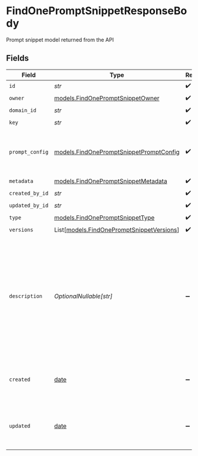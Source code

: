 # FindOnePromptSnippetResponseBody

Prompt snippet model returned from the API


## Fields

| Field                                                                                                                                                              | Type                                                                                                                                                               | Required                                                                                                                                                           | Description                                                                                                                                                        |
| ------------------------------------------------------------------------------------------------------------------------------------------------------------------ | ------------------------------------------------------------------------------------------------------------------------------------------------------------------ | ------------------------------------------------------------------------------------------------------------------------------------------------------------------ | ------------------------------------------------------------------------------------------------------------------------------------------------------------------ |
| `id`                                                                                                                                                               | *str*                                                                                                                                                              | :heavy_check_mark:                                                                                                                                                 | N/A                                                                                                                                                                |
| `owner`                                                                                                                                                            | [models.FindOnePromptSnippetOwner](../models/findonepromptsnippetowner.md)                                                                                         | :heavy_check_mark:                                                                                                                                                 | N/A                                                                                                                                                                |
| `domain_id`                                                                                                                                                        | *str*                                                                                                                                                              | :heavy_check_mark:                                                                                                                                                 | N/A                                                                                                                                                                |
| `key`                                                                                                                                                              | *str*                                                                                                                                                              | :heavy_check_mark:                                                                                                                                                 | N/A                                                                                                                                                                |
| `prompt_config`                                                                                                                                                    | [models.FindOnePromptSnippetPromptConfig](../models/findonepromptsnippetpromptconfig.md)                                                                           | :heavy_check_mark:                                                                                                                                                 | A list of messages compatible with the openAI schema                                                                                                               |
| `metadata`                                                                                                                                                         | [models.FindOnePromptSnippetMetadata](../models/findonepromptsnippetmetadata.md)                                                                                   | :heavy_check_mark:                                                                                                                                                 | N/A                                                                                                                                                                |
| `created_by_id`                                                                                                                                                    | *str*                                                                                                                                                              | :heavy_check_mark:                                                                                                                                                 | N/A                                                                                                                                                                |
| `updated_by_id`                                                                                                                                                    | *str*                                                                                                                                                              | :heavy_check_mark:                                                                                                                                                 | N/A                                                                                                                                                                |
| `type`                                                                                                                                                             | [models.FindOnePromptSnippetType](../models/findonepromptsnippettype.md)                                                                                           | :heavy_check_mark:                                                                                                                                                 | N/A                                                                                                                                                                |
| `versions`                                                                                                                                                         | List[[models.FindOnePromptSnippetVersions](../models/findonepromptsnippetversions.md)]                                                                             | :heavy_check_mark:                                                                                                                                                 | N/A                                                                                                                                                                |
| `description`                                                                                                                                                      | *OptionalNullable[str]*                                                                                                                                            | :heavy_minus_sign:                                                                                                                                                 | The prompt snippet’s description, meant to be displayable in the UI. Use this field to optionally store a long form explanation of the prompt for your own purpose |
| `created`                                                                                                                                                          | [date](https://docs.python.org/3/library/datetime.html#date-objects)                                                                                               | :heavy_minus_sign:                                                                                                                                                 | The date and time the resource was created                                                                                                                         |
| `updated`                                                                                                                                                          | [date](https://docs.python.org/3/library/datetime.html#date-objects)                                                                                               | :heavy_minus_sign:                                                                                                                                                 | The date and time the resource was last updated                                                                                                                    |